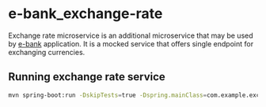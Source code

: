 # e-bank_exchange-rate

Exchange rate microservice is an additional microservice that may be used by [e-bank](https://github.com/lstefaniszyn/e-bank_) application. It is a mocked service that offers single endpoint for exchanging currencies.

## Running exchange rate service

```bash
mvn spring-boot:run -DskipTests=true -Dspring.mainClass=com.example.exchangerate.microservice.ExchangeRateApplication
```
